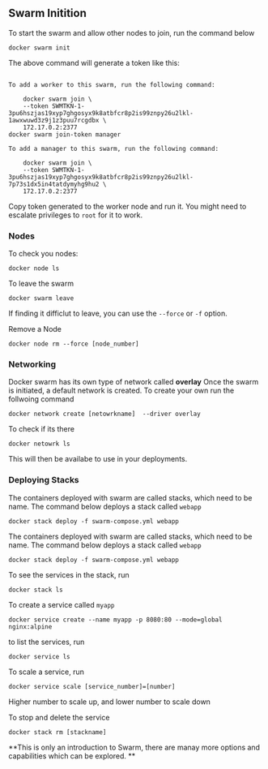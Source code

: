 ## Swarm Initition
To start the swarm and allow other nodes to join, run the command below

```
docker swarm init
```
The above command will generate a token like this:
```

To add a worker to this swarm, run the following command:

    docker swarm join \
    --token SWMTKN-1-3pu6hszjas19xyp7ghgosyx9k8atbfcr8p2is99znpy26u2lkl-1awxwuwd3z9j1z3puu7rcgdbx \
    172.17.0.2:2377
docker swarm join-token manager

To add a manager to this swarm, run the following command:

    docker swarm join \
    --token SWMTKN-1-3pu6hszjas19xyp7ghgosyx9k8atbfcr8p2is99znpy26u2lkl-7p73s1dx5in4tatdymyhg9hu2 \
    172.17.0.2:2377
```
Copy token generated to the worker node and run it.
You might need to escalate privileges to `root` for it to work.


### Nodes
To check you nodes:
```
docker node ls
```

To leave the swarm 
```
docker swarm leave 
```
If finding it difficlut to leave, you can use the `--force` or `-f`  option.

Remove a Node
```
docker node rm --force [node_number]
```

### Networking
Docker swarm has its own type of network called __overlay__
Once the swarm is initiated, a default network is created.   To create your own run the follwoing command 
```
docker network create [netowrkname]  --driver overlay
```
To check if its there
```
docker netowrk ls
```
This will then be availabe to use in your deployments.

### Deploying Stacks
The containers deployed with swarm are called stacks, which need to be name.  The command below deploys a stack called `webapp`
```
docker stack deploy -f swarm-compose.yml webapp
```

The containers deployed with swarm are called stacks, which need to be name.  The command below deploys a stack called `webapp`
```
docker stack deploy -f swarm-compose.yml webapp
```

To see the services in the stack, run
```
docker stack ls
```

To create a service called `myapp`
```
docker service create --name myapp -p 8080:80 --mode=global nginx:alpine
```

to list the services, run
```
docker service ls
```

To scale a service, run
```
docker service scale [service_number]=[number]
```
Higher number to scale up, and lower number to scale down

To stop and delete the service
```
docker stack rm [stackname]
```


**This is only an introduction to Swarm, there are manay more options and capabilities which can be explored.  **

